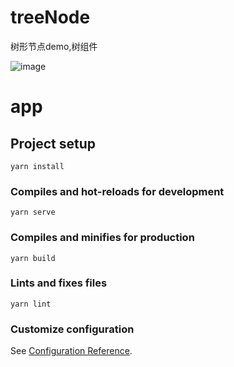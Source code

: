# treeNode
树形节点demo,树组件

![image](https://user-images.githubusercontent.com/15027167/199916294-231a2cdd-1c45-435a-b703-fd712153e639.png)

# app

## Project setup
```
yarn install
```

### Compiles and hot-reloads for development
```
yarn serve
```

### Compiles and minifies for production
```
yarn build
```

### Lints and fixes files
```
yarn lint
```

### Customize configuration
See [Configuration Reference](https://cli.vuejs.org/config/).

